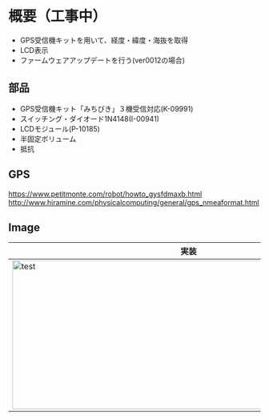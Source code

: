 # 概要（工事中）
* GPS受信機キットを用いて、経度・緯度・海抜を取得
* LCD表示
* ファームウェアアップデートを行う(ver0012の場合)

## 部品
* GPS受信機キット「みちびき」３機受信対応(K-09991)
* スイッチング・ダイオード1N4148(I-00941)
* LCDモジュール(P-10185)
* 半固定ボリューム
* 抵抗

## GPS
https://www.petitmonte.com/robot/howto_gysfdmaxb.html
http://www.hiramine.com/physicalcomputing/general/gps_nmeaformat.html


## Image
|実装|
|---|
|<img src="https://github.com/tk0103/Electronic/blob/master/07_GPS/45269.jpg" alt="test" title="test" width="704" height="297">|
